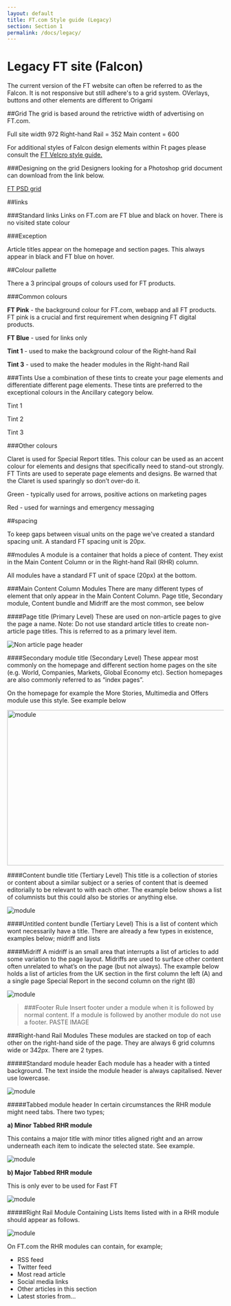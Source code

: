 ```yaml
---
layout: default
title: FT.com Style guide (Legacy)
section: Section 1
permalink: /docs/legacy/
---
```

# Legacy FT site (Falcon)

The current version of the FT website can often be referred to as the Falcon. It is not responsive but still adhere's to a grid system. OVerlays, buttons and other elements are different to Origami

##Grid
The grid is based around the retrictive width of advertising on FT.com.

Full site width 972
Right-hand Rail = 352
Main content = 600

For additional styles of Falcon design elements within Ft pages please consult the <a href="http://financial-times.github.io/ft-velcro/">FT Velcro style guide.</a>

###Designing on the grid
Designers looking for a Photoshop grid document can download from the link below. 

<a href="design.ft.com">FT PSD grid</a>


##links

###Standard links
Links on FT.com are FT blue and black on hover. There is no visited state colour

###Exception

Article titles appear on the homepage and section pages. This always appear in black and FT blue on hover.

##Colour pallette

There a 3 principal groups of colours used for FT products.

###Common colours

**FT Pink** - the background colour for FT.com, webapp and all FT products. FT pink is a crucial and first requirement when designing FT digital products.

**FT Blue** - used for links only

**Tint 1** - used to make the background colour of the Right-hand Rail 

**Tint 3** - used to make the header modules in the Right-hand Rail 


###Tints
Use a combination of these tints to create your page elements and differentiate different page elements. These tints are preferred to the exceptional colours in the Ancillary category below.

Tint 1

Tint 2

Tint 3

###Other colours

Claret is used for Special Report titles. This colour can be used as an accent colour for elements and designs that specifically need to stand-out strongly. FT Tints are used to seperate page elements and designs. Be warned that the Claret is used sparingly so don’t over-do it. 

Green - typically used for arrows, positive actions on marketing pages

Red - used for warnings and emergency messaging

##spacing

To keep gaps between visual units on the page we've created a standard spacing unit. A standard FT spacing unit is 20px.

##modules
A module is a container that holds a piece of content. They exist in the Main Content Column or in the Right-hand Rail (RHR) column.

All modules have a standard FT unit of space (20px) at the bottom.


###Main Content Column Modules
There are many different types of element that only appear in the Main Content Column. Page title, Secondary module, Content bundle and Midriff are the most common, see below

####Page title (Primary Level)
These are used on non-article pages to give the page a name. Note: Do not use standard article titles to create non-article page titles. This is referred to as a primary level item.

![Non article page header]({{site.baseurl}}/img/non-article-pgheader.png)

####Secondary module title (Secondary Level)
These appear most commonly on the homepage and different section home pages on the site (e.g. World, Companies, Markets, Global Economy etc). Section homepages are also commonly referred to as “index pages”. 

On the homepage for example the More Stories, Multimedia and Offers module use this style. See example below

<img src="{{site.baseurl}}/img/multimedia.png" alt="module" width="836" height="362">
 
####Content bundle title (Tertiary Level)
This title is a collection of stories or content about a similar subject or a series of content that is deemed editorially to be relevant to with each other. The example below shows a list of columnists but this could also be stories or anything else.

![module]({{site.baseurl}}/img/content-bundle.png)

####Untitled content bundle (Tertiary Level)
This is a list of content which wont necessarily have a title. There are already a few types in existence, examples below; midriff and lists

####Midriff
A midriff is an small area that interrupts a list of articles to add some variation to the page layout. Midriffs are used to surface other content often unrelated to what’s on the page (but not always). The example below holds a list of articles from the UK section in the first column the left (A) and a single page Special Report in the second column on the right (B)

![module]({{site.baseurl}}/img/midriff.png)
 
> ###Footer Rule
> Insert footer under a module when it is followed by normal content. If a module is followed by another module do not use a footer. PASTE IMAGE

###Right-hand Rail Modules
These modules are stacked on top of each other on the right-hand side of the page. They are always 6 grid columns wide or 342px. There are 2 types.

#####Standard module header
Each module has a header with a tinted background. The text inside the module header is always capitalised. Never use lowercase.

![module]({{site.baseurl}}/img/midriff.png)

#####Tabbed module header
In certain circumstances the RHR module might need tabs. There two types;

__a) Minor Tabbed RHR module__

This contains a major title with minor titles aligned right and an arrow underneath each item to indicate the selected state. See example.

![module]({{site.baseurl}}/img/minor-tab.png)

__b) Major Tabbed RHR module__

This is only ever to be used for Fast FT

![module]({{site.baseurl}}/img/fastFt-tab.png)

#####Right Rail Module Containing Lists
Items listed with in a RHR module should appear as follows.

![module]({{site.baseurl}}/img/RHR-list.png)

On FT.com the RHR modules can contain, for example;
* RSS feed
* Twitter feed
* Most read article
* Social media links
* Other articles in this section
* Latest stories from...
